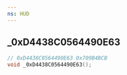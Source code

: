 ```yaml
---
ns: HUD
---
```

## _0xD4438C0564490E63

```c
// 0xD4438C0564490E63 0x709B4BCB
void _0xD4438C0564490E63();
```


